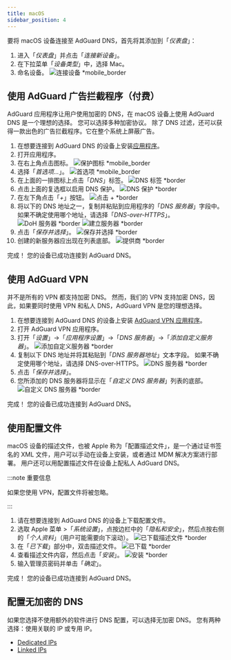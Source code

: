 ```yaml
---
title: macOS
sidebar_position: 4
---
```


要将 macOS 设备连接至 AdGuard DNS，首先将其添加到「_仪表盘_」：

1. 进入「_仪表盘_」并点击「_连接新设备_」。
2. 在下拉菜单「_设备类型_」中，选择 Mac。
3. 命名设备。
   ![连接设备 \*mobile\_border](https://cdn.adtidy.org/content/kb/dns/private/new_dns/connect/mac_ab/choose_mac.png)

## 使用 AdGuard 广告拦截程序（付费）

AdGuard 应用程序让用户使用加密的 DNS，在 macOS 设备上使用 AdGuard DNS 是一个理想的选择。 您可以选择多种加密协议。 除了 DNS 过滤，还可以获得一款出色的广告拦截程序。它在整个系统上屏蔽广告。

1. 在想要连接到 AdGuard DNS 的设备上安装[应用程序](https://adguard.com/adguard-mac/overview.html)。
2. 打开应用程序。
3. 在右上角点击图标。
   ![保护图标 \*mobile\_border](https://cdn.adtidy.org/content/kb/dns/private/new_dns/connect/mac_ab/mac_step3.png)
4. 选择「_首选项..._」。
   ![首选项 \*mobile\_border](https://cdn.adtidy.org/content/kb/dns/private/new_dns/connect/mac_ab/mac_step4.png)
5. 在上面的一排图标上点击「_DNS_」标签。
   ![DNS 标签 \*border](https://cdn.adtidy.org/content/kb/dns/private/new_dns/connect/mac_ab/mac_step5.png)
6. 点击上面的复选框以启用 DNS 保护。
   ![DNS 保护 \*border](https://cdn.adtidy.org/content/kb/dns/private/new_dns/connect/mac_ab/mac_step6.png)
7. 在左下角点击「_+_」按钮。
   ![点击 + \*border](https://cdn.adtidy.org/content/kb/dns/private/new_dns/connect/mac_ab/mac_step7.png)
8. 将以下的 DNS 地址之一，复制并粘贴到应用程序的「_DNS 服务器_」字段中。 如果不确定使用哪个地址，请选择「_DNS-over-HTTPS_」。
   ![DoH 服务器 \*border](https://cdn.adtidy.org/content/kb/dns/private/new_dns/connect/mac_ab/mac_step8_1.png)
   ![建立服务器 \*border](https://cdn.adtidy.org/content/kb/dns/private/new_dns/connect/mac_ab/mac_step8_2.png)
9. 点击「_保存并选择_」。
   ![保存并选择 \*border](https://cdn.adtidy.org/content/kb/dns/private/new_dns/connect/mac_ab/mac_step9.png)
10. 创建的新服务器应出现在列表底部。
    ![提供商 \*border](https://cdn.adtidy.org/content/kb/dns/private/new_dns/connect/mac_ab/mac_step10.png)

完成！ 您的设备已成功连接到 AdGuard DNS。

## 使用 AdGuard VPN

并不是所有的 VPN 都支持加密 DNS。 然而，我们的 VPN 支持加密 DNS，因此，如果要同时使用 VPN 和私人 DNS，AdGuard VPN 是您的理想选择。

1. 在想要连接到 AdGuard DNS 的设备上安装 [AdGuard VPN 应用程序](https://adguard-vpn.com/mac/overview.html)。
2. 打开 AdGuard VPN 应用程序。
3. 打开「_设置_」→「_应用程序设置_」→「_DNS 服务器_」→「_添加自定义服务器_」。
   ![添加自定义服务器 \*border](https://cdn.adtidy.org/content/kb/dns/private/new_dns/connect/mac_vpn/mac_step3.png)
4. 复制以下 DNS 地址并将其粘贴到「_DNS 服务器地址_」文本字段。 如果不确定使用哪个地址，请选择 DNS-over-HTTPS。
   ![DNS 服务器 \*border](https://cdn.adtidy.org/content/kb/dns/private/new_dns/connect/mac_vpn/mac_step4.png)
5. 点击「_保存并选择_」。
6. 您所添加的 DNS 服务器将显示在「_自定义 DNS 服务器_」列表的底部。
   ![自定义 DNS 服务器 \*border](https://cdn.adtidy.org/content/kb/dns/private/new_dns/connect/mac_vpn/mac_step6.png)

完成！ 您的设备已成功连接到 AdGuard DNS。

## 使用配置文件

macOS 设备的描述文件，也被 Apple 称为「配置描述文件」，是一个通过证书签名的 XML 文件，用户可以手动在设备上安装，或者通过 MDM 解决方案进行部署。 用户还可以用配置描述文件在设备上配私人 AdGuard DNS。

:::note 重要信息

如果您使用 VPN，配置文件将被忽略。

:::

1. 请在想要连接到 AdGuard DNS 的设备上下载配置文件。
2. 选取 Apple 菜单 >「_系统设置_」，点按边栏中的「_隐私和安全_」，然后点按右侧的「_个人资料_」（用户可能需要向下滚动）。
   ![已下载描述文件 \*border](https://cdn.adtidy.org/content/kb/dns/private/new_dns/connect/mac_profile/mac_step2.png)
3. 在「_已下载_」部分中，双击描述文件。
   ![已下载 \*border](https://cdn.adtidy.org/content/kb/dns/private/new_dns/connect/mac_profile/mac_step3.png)
4. 查看描述文件内容，然后点击「_安装_」。
   ![安装 \*border](https://cdn.adtidy.org/content/kb/dns/private/new_dns/connect/mac_profile/mac_step4.png)
5. 输入管理员密码并单击「_确定_」。

完成！ 您的设备已成功连接到 AdGuard DNS。

## 配置无加密的 DNS

如果您选择不使用额外的软件进行 DNS 配置，可以选择无加密 DNS。 您有两种选择：使用关联的 IP 或专用 IP。

- [Dedicated IPs](/private-dns/connect-devices/other-options/dedicated-ip.md)
- [Linked IPs](/private-dns/connect-devices/other-options/linked-ip.md)
